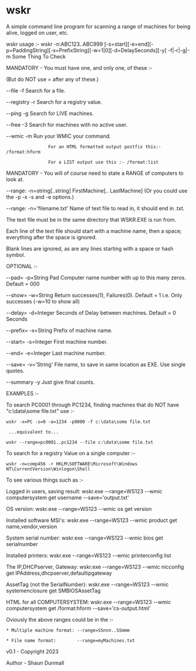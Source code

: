 # wskr
A simple command line program for scanning a range of machines for being alive, logged on user, etc.

wskr usage :-
wskr -n:ABC123..ABC999 [-s=start][-e=end][-p=PaddingString][-x=PrefixString][-w=1|0][-d=DelaySeconds][-y] -f|-r|-g|-m Some Thing To Check


MANDATORY - You must have one, and only one, of these :-

(But do NOT use = after any of these.)

--file     -f		Search for a file.

--registry -r		Search for a registry value.	

--ping	   -g		Search for LIVE machines.

--free     -3       Search for machines with no active user.

--wmic	   -m		Run your WMIC your command.

                    For an HTML formatted output postfix this:- /format:hform
		    
					For a LIST output use this :- /format:list
					
          
          
MANDATORY - You will of course need to state a RANGE of computers to look at.

--range:   -n=string[..string]    FirstMachine[.. LastMachine] (Or you could use the -p -x -s and -e options.)

--range:   -n='filename.txt'       Name of text file to read in, it should end in .txt.

The text file must be in the same directory that WSKR.EXE is run from.

Each line of the text file should start with a machine name, then a space; everything after the space is ignored.

Blank lines are ignored, as are any lines starting with a space or hash symbol.



OPTIONAL :-

--pad=	  -p=String 	Pad Computer name number with up to this many zeros.	Default = 000

--show=	  -w=String	Return successes(1), Failures(0).			Default = 1 i.e. Only successes (-w=10 to show all)

--delay=  -d=Integer	Seconds of Delay between machines. 			Default = 0 Seconds

--prefix= -x=String	Prefix of machine name.

--start=   -s=Integer	First machine number. 

--end=	  -e=Integer	Last machine number.

--save=   -v='String'     File name, to save in same location as EXE. Use single quotes.

--summary -y		Just give final counts.




EXAMPLES :-

To search PC0001 through PC1234, finding machines that do NOT have "c:\data\some file.txt" use :-

	wskr -x=PC -s=0 -e=1234 -p0000 -f c:\data\some file.txt
	
	 ...equivalent to...
	 
	wskr --range=pc0001..pc1234 --file c:\data\some file.txt
	
To search for a registry Value on a single computer :-

	wskr -n=comp456 -r HKLM\SOFTWARE\Microsoft\Windows NT\CurrentVersion\Winlogon\Shell
	
To see various things such as :-

   Logged in users, saving result:  wskr.exe --range=WS123 --wmic computersystem get username --save='output.txt'
   
   OS version:                      wskr.exe --range=WS123 --wmic os get version
   
   Installed software MSI's:        wskr.exe --range=WS123 --wmic product get name,vendor,version
   
   System serial number:            wskr.exe --range=WS123 --wmic bios get serialnumber	
   
   Installed printers:              wskr.exe --range=WS123 --wmic printerconfig list
   
   The IP,DHCPserver, Gateway:      wskr.exe --range=WS123 --wmic nicconfig get IPAddress,dhcpserver,defaultipgateway
   
   AssetTag (not the SerialNumber): wskr.exe --range=WS123 --wmic systemenclosure get SMBIOSAssetTag
   
   HTML for all COMPUTERSYSTEM:     wskr.exe --range=WS123 --wmic computersystem get /format:hform --save='cs-output.html'
   
Oviously the above ranges could be in the :-

	* Multiple machine format: --range=SSnnn..SSmmm
	
	* File name format:        --range=myMachines.txt
	
  
  
v0.1 - Copyright 2023

Author - Shaun Dunmall

